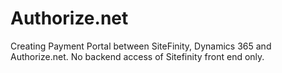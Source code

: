 # Authorize.net
Creating Payment Portal between SiteFinity, Dynamics 365 and Authorize.net. No backend access of Sitefinity front end only. 
